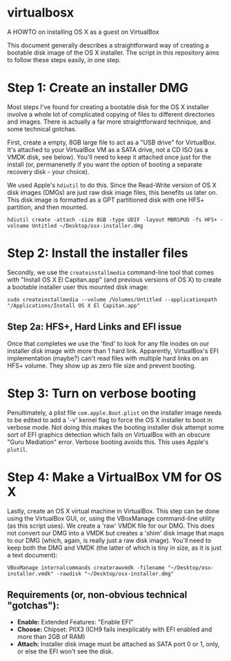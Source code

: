 # virtualbosx
A HOWTO on installing OS X as a guest on VirtualBox

This document generally describes a straightforward way of creating a bootable disk image of the OS X installer. The script in this repository aims to follow these steps easily, in one step.

# Step 1: Create an installer DMG
Most steps I've found for creating a bootable disk for the OS X installer involve a whole lot of complicated copying of files to different directories and images. There is actually a far more straightforward technique, and some technical gotchas.

First, create a empty, 8GB large file to act as a "USB drive" for VirtualBox. It's attached to your VirtualBox VM as a SATA drive, not a CD ISO (as a VMDK disk, see below). You'll need to keep it attached once just for the install (or, permanenetly if you want the option of booting a separate recovery disk - your choice).

We used Apple's `hdiutil` to do this. Since the Read-Write version of OS X disk images (DMGs) are just raw disk image files, this benefits us later on. This disk image is formatted as a GPT partitioned disk with one HFS+ partition, and then mounted.

`hdiutil create -attach -size 8GB -type UDIF -layout MBRSPUD -fs HFS+ -volname Untitled ~/Desktop/osx-installer.dmg`

# Step 2: Install the installer files
Secondly, we use the `createinstallmedia` command-line tool that comes with "Install OS X El Capitan.app" (and previous versions of OS X) to create a bootable installer user this mounted disk image:

`sudo createinstallmedia --volume /Volumes/Untitled --applicationpath "/Applications/Install OS X El Capitan.app"`

## Step 2a: HFS+, Hard Links and EFI issue
Once that completes we use the 'find' to look for any file inodes on our installer disk image with more than 1 hard link. Apparently, VirtualBox's EFI implementation (maybe?) can't read files with multiple hard links on an HFS+ volume. They show up as zero file size and prevent booting.

# Step 3: Turn on verbose booting
Penultimately, a plist file `com.apple.Boot.plist` on the installer image needs to be edited to add a '-v' kernel flag to force the OS X installer to boot in verbose mode. Not doing this makes the booting installer disk attempt some sort of EFI graphics detection which fails on VirtualBox with an obscure "Guru Mediation" error. Verbose booting avoids this. This uses Apple's `plutil`.

# Step 4: Make a VirtualBox VM for OS X
Lastly, create an OS X virtual machine in VirtualBox. This step can be done using the VirtualBox GUI, or, using the VBoxManage  command-line utility (as this script uses). We create a 'raw' VMDK file for our DMG. This does not convert our DMG into a VMDK but creates a 'shim' disk image that maps to our DMG (which, again, is really just a raw disk image). You'll need to keep both the DMG and VMDK (the latter of which is tiny in size, as it is just a text document):

`VBoxManage internalcommands createrawvmdk -filename "~/Desktop/osx-installer.vmdk" -rawdisk "~/Desktop/osx-installer.dmg"`

## Requirements (or, non-obvious technical "gotchas"):
 * **Enable:** Extended Features: "Enable EFI"
 * **Choose:** Chipset: PIIX3 (ICH9 fails inexplicably with EFI enabled and more than 2GB of RAM)
 * **Attach:** Installer disk image must be attached as SATA port 0 or 1, only, or else the EFI won't see the disk.
